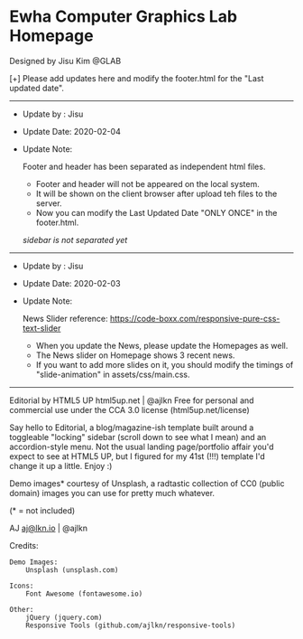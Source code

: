# Ewha Computer Graphics Lab Homepage 
Designed by Jisu Kim @GLAB

[+] Please add updates here and modify the footer.html for the "Last updated date".

------------------------------------------------------------------------------------
* Update by  : Jisu
* Update Date: 2020-02-04
* Update Note:

	Footer and header has been separated as independent html files.

	- Footer and header will not be appeared on the local system.
	- It will be shown on the client browser after upload teh files to the server.
	- Now you can modify the Last Updated Date "ONLY ONCE" in the footer.html.

	*sidebar is not separated yet*

------------------------------------------------------------------------------------
* Update by  : Jisu
* Update Date: 2020-02-03
* Update Note:

	News Slider reference: https://code-boxx.com/responsive-pure-css-text-slider

	- When you update the News, please update the Homepages as well.
	- The News slider on Homepage shows 3 recent news.
	- If you want to add more slides on it, you should modify the timings of "slide-animation" in assets/css/main.css. 


------------------------------------------------------------------------------------
Editorial by HTML5 UP
html5up.net | @ajlkn
Free for personal and commercial use under the CCA 3.0 license (html5up.net/license)


Say hello to Editorial, a blog/magazine-ish template built around a toggleable "locking"
sidebar (scroll down to see what I mean) and an accordion-style menu. Not the usual landing
page/portfolio affair you'd expect to see at HTML5 UP, but I figured for my 41st (!!!)
template I'd change it up a little. Enjoy :)

Demo images* courtesy of Unsplash, a radtastic collection of CC0 (public domain) images
you can use for pretty much whatever.

(* = not included)

AJ
aj@lkn.io | @ajlkn


Credits:

	Demo Images:
		Unsplash (unsplash.com)

	Icons:
		Font Awesome (fontawesome.io)

	Other:
		jQuery (jquery.com)
		Responsive Tools (github.com/ajlkn/responsive-tools)
